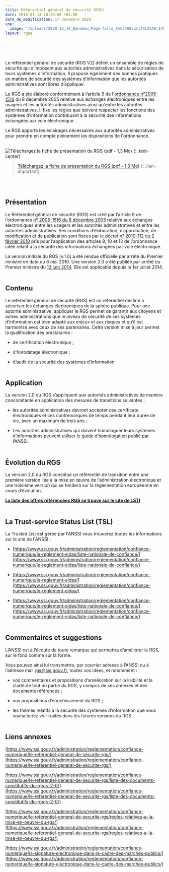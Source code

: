```yaml
---
title: Référentiel général de sécurité (RGS)
date: 2016-01-12 10:49:00 +01:00
date_de_modification: 17 décembre 2020
une:
  image: "/uploads/2020_12_14_Bandeau_Page-fille_S%C3%A9curit%C3%A9_1480x1000.jpg"
layout: rgaa
---
```


<br>
<br>

Le référentiel général de sécurité (RGS V2) définit un ensemble de règles de sécurité qui s'imposent aux autorités administratives dans la sécurisation de leurs systèmes d’information. Il propose également des bonnes pratiques en matière de sécurité des systèmes d’information que les autorités administratives sont libres d’appliquer.

Le RGS a été élaboré conformément à l’article 9 de l'[ordonnance n°2005-1516](http://www.legifrance.gouv.fr/affichTexte.do?cidTexte=LEGITEXT000006052816&dateTexte=20110124) du 8 décembre 2005 relative aux échanges électroniques entre les usagers et les autorités administratives ainsi qu'entre les autorités administratives. Il fixe les règles que doivent respecter les fonctions des systèmes d’information contribuant à la sécurité des informations échangées par voie électronique.

Le RGS apporte les éclairages nécessaires aux autorités administratives pour prendre en compte pleinement les dispositions de l'ordonnance.
<br>
<br>

![Téléchargez la fiche de présentation du RGS (pdf - 1,3 Mo)](/uploads/fiche-RGS.jpg)
{: .text-center}

> [Téléchargez la fiche de présentation du RGS (pdf - 1,3 Mo)](/uploads/DGME_Fiche_RGS_BAT.pdf)
{: .lien-important}

<br>
<br>

## Présentation
Le Référentiel général de sécurité (RGS) est créé par l’article 9 de l’ordonnance [n° 2005-1516 du 8 décembre 2005](http://www.legifrance.gouv.fr/affichTexte.do?cidTexte=LEGITEXT000006052816&dateTexte=vig) relative aux échanges électroniques entre les usagers et les autorités administratives et entre les autorités administratives. Ses conditions d’élaboration, d’approbation, de modification et de publication sont fixées par le décret [n° 2010-112 du 2 février 2010](http://www.legifrance.gouv.fr/affichTexte.do?cidTexte=JORFTEXT000021779444&dateTexte=vig) pris pour l’application des articles 9, 10 et 12 de l’ordonnance citée relatif à la sécurité des informations échangées par voie électronique.

La version initiale du RGS (v.1.0) a été rendue officielle par arrêté du Premier ministre en date du 6 mai 2010. Une version 2.0 a été publiée par arrêté du Premier ministre du [13 juin 2014](http://www.legifrance.gouv.fr/affichTexte.do?cidTexte=JORFTEXT000029122964&dateTexte=&categorieLien=id). Elle est applicable depuis le 1er juillet 2014.
<br>
<br>

## Contenu
Le référentiel général de sécurité (RGS) est un référentiel destiné à sécuriser les échanges électroniques de la sphère publique. Pour une autorité administrative, appliquer le RGS permet de garantir aux citoyens et autres administrations que le niveau de sécurité de ses systèmes d’information est bien adapté aux enjeux et aux risques et qu’il est harmonisé avec ceux de ses partenaires. Cette version mise à jour permet la qualification des prestataires :

* de certification électronique ;

* d’horodatage électronique ;

* d’audit de la sécurité des systèmes d’information
  <br>
  <br>

## Application
La version 2.0 du RGS s’appliquent aux autorités administratives de manière concomitante en application des mesures de transitions suivantes :

* les autorités administratives devront accepter ces certificats électroniques et ces contremarques de temps pendant leur durée de vie, avec un maximum de trois ans ;

* Les autorités administratives qui doivent homologuer leurs systèmes d’informations peuvent utiliser [le guide d’homologation](http://www.ssi.gouv.fr/fr/guides-et-bonnes-pratiques/recommandations-et-guides/securite-du-poste-de-travail-et-des-serveurs/l-homologation-de-securite-en-neuf-etapes-simples.html) publié par l’ANSSI.
  <br>
  <br>

## Évolution du RGS
La version 2.0 du RGS constitue un référentiel de transition entre une première version liée à la mise en œuvre de l’administration électronique et une troisième version qui se fondera sur la réglementation européenne en cours d’évolution.

**[La liste des offres référencées RGS se trouve sur le site de LSTI](http://www.lsti-certification.fr/)**
<br>
<br>

## La Trust-service Status List (TSL)
La Trusted List est gérée par l'ANSSI vous trouverez toutes les informations sur le site de l'ANSSI :

* [https://www.ssi.gouv.fr/administration/reglementation/confiance-numerique/le-reglement-eidas/liste-nationale-de-confiance/](https://www.ssi.gouv.fr/administration/reglementation/confiance-numerique/le-reglement-eidas/liste-nationale-de-confiance/)

* [https://www.ssi.gouv.fr/administration/reglementation/confiance-numerique/le-reglement-eidas/](https://www.ssi.gouv.fr/administration/reglementation/confiance-numerique/le-reglement-eidas/)

* [https://www.ssi.gouv.fr/administration/reglementation/confiance-numerique/le-reglement-eidas/liste-nationale-de-confiance/](https://www.ssi.gouv.fr/administration/reglementation/confiance-numerique/le-reglement-eidas/liste-nationale-de-confiance/)
  <br>
  <br>

## Commentaires et suggestions
L’ANSSI est à l’écoute de toute remarque qui permettra d’améliorer le RGS, sur le fond comme sur la forme.

Vous pouvez ainsi lui transmettre, par courrier adressé à l’ANSSI ou à l’adresse mail [rgs@ssi.gouv.fr](mailto:rgs@ssi.gouv.fr), toutes vos idées, et notamment :

* vos commentaires et propositions d’amélioration sur la lisibilité et la clarté de tout ou partie du RGS, y compris de ses annexes et des documents référencés ;

* vos propositions d’enrichissement du RGS ;

* les thèmes relatifs à la sécurité des systèmes d’information que vous souhaiteriez voir traités dans les futures versions du RGS
  <br>
  <br>

## Liens annexes
[https://www.ssi.gouv.fr/administration/reglementation/confiance-numerique/le-referentiel-general-de-securite-rgs/](https://www.ssi.gouv.fr/administration/reglementation/confiance-numerique/le-referentiel-general-de-securite-rgs/)

[https://www.ssi.gouv.fr/administration/reglementation/confiance-numerique/le-referentiel-general-de-securite-rgs/liste-des-documents-constitutifs-du-rgs-v-2-0/](https://www.ssi.gouv.fr/administration/reglementation/confiance-numerique/le-referentiel-general-de-securite-rgs/liste-des-documents-constitutifs-du-rgs-v-2-0/)

[https://www.ssi.gouv.fr/administration/reglementation/confiance-numerique/le-referentiel-general-de-securite-rgs/regles-relatives-a-la-mise-en-oeuvre-du-rgs/](https://www.ssi.gouv.fr/administration/reglementation/confiance-numerique/le-referentiel-general-de-securite-rgs/regles-relatives-a-la-mise-en-oeuvre-du-rgs/)

[https://www.ssi.gouv.fr/administration/reglementation/confiance-numerique/la-signature-electronique-dans-le-cadre-des-marches-publics/](https://www.ssi.gouv.fr/administration/reglementation/confiance-numerique/la-signature-electronique-dans-le-cadre-des-marches-publics/)